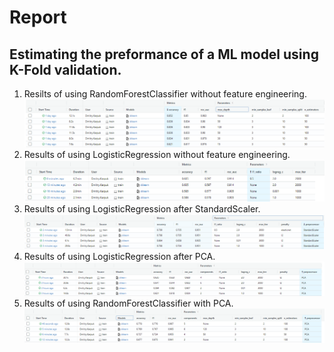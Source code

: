 # Report
## Estimating the preformance of a ML model using K-Fold validation.
1. Resilts of using RandomForestClassifier without feature engineering.<br>
![plot](./images/RF%20without%20preprocessing.png)
2. Results of using LogisticRegression without feature engineering.<br>
![plot](./images/LG%20without%20preprocessing.png)
3. Results of using LogisticRegression after StandardScaler.<br>
![plot](./images/LG%20with%20StandardScaler.png)
4. Results of using LogisticRegression after PCA.<br>
![plot](./images/LG%20with%20PCA.png)
5. Results of using RandomForestClassifier with PCA.<br>
![plot](./images/RF%20with%20PCA.png)




